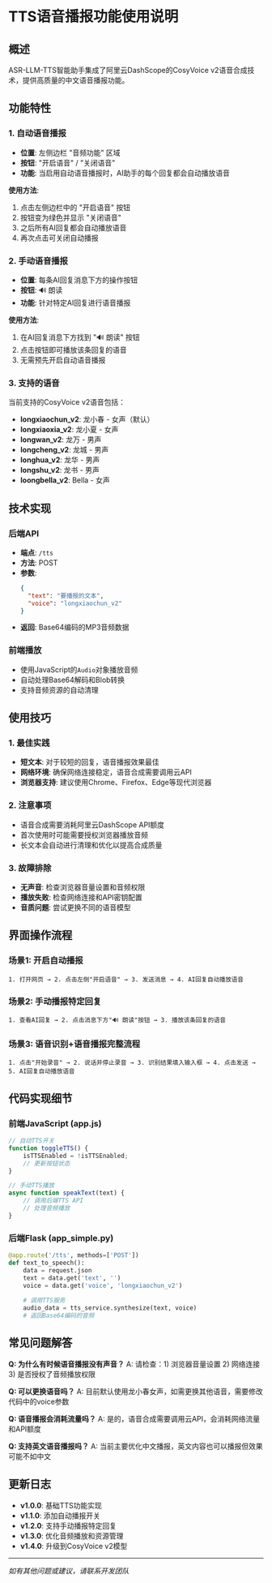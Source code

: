 # TTS语音播报功能使用说明

## 概述
ASR-LLM-TTS智能助手集成了阿里云DashScope的CosyVoice v2语音合成技术，提供高质量的中文语音播报功能。

## 功能特性

### 1. 自动语音播报
- **位置**: 左侧边栏 "音频功能" 区域
- **按钮**: "开启语音" / "关闭语音"
- **功能**: 当启用自动语音播报时，AI助手的每个回复都会自动播放语音

**使用方法**:
1. 点击左侧边栏中的 "开启语音" 按钮
2. 按钮变为绿色并显示 "关闭语音"
3. 之后所有AI回复都会自动播放语音
4. 再次点击可关闭自动播报

### 2. 手动语音播报
- **位置**: 每条AI回复消息下方的操作按钮
- **按钮**: 🔊 朗读
- **功能**: 针对特定AI回复进行语音播报

**使用方法**:
1. 在AI回复消息下方找到 "🔊 朗读" 按钮
2. 点击按钮即可播放该条回复的语音
3. 无需预先开启自动语音播报

### 3. 支持的语音
当前支持的CosyVoice v2语音包括：
- **longxiaochun_v2**: 龙小春 - 女声（默认）
- **longxiaoxia_v2**: 龙小夏 - 女声
- **longwan_v2**: 龙万 - 男声
- **longcheng_v2**: 龙城 - 男声
- **longhua_v2**: 龙华 - 男声
- **longshu_v2**: 龙书 - 男声
- **loongbella_v2**: Bella - 女声

## 技术实现

### 后端API
- **端点**: `/tts`
- **方法**: POST
- **参数**:
  ```json
  {
    "text": "要播报的文本",
    "voice": "longxiaochun_v2"
  }
  ```
- **返回**: Base64编码的MP3音频数据

### 前端播放
- 使用JavaScript的`Audio`对象播放音频
- 自动处理Base64解码和Blob转换
- 支持音频资源的自动清理

## 使用技巧

### 1. 最佳实践
- **短文本**: 对于较短的回复，语音播报效果最佳
- **网络环境**: 确保网络连接稳定，语音合成需要调用云API
- **浏览器支持**: 建议使用Chrome、Firefox、Edge等现代浏览器

### 2. 注意事项
- 语音合成需要消耗阿里云DashScope API额度
- 首次使用时可能需要授权浏览器播放音频
- 长文本会自动进行清理和优化以提高合成质量

### 3. 故障排除
- **无声音**: 检查浏览器音量设置和音频权限
- **播放失败**: 检查网络连接和API密钥配置
- **音质问题**: 尝试更换不同的语音模型

## 界面操作流程

### 场景1: 开启自动播报
```
1. 打开网页 → 2. 点击左侧"开启语音" → 3. 发送消息 → 4. AI回复自动播放语音
```

### 场景2: 手动播报特定回复
```
1. 查看AI回复 → 2. 点击消息下方"🔊 朗读"按钮 → 3. 播放该条回复的语音
```

### 场景3: 语音识别+语音播报完整流程
```
1. 点击"开始录音" → 2. 说话并停止录音 → 3. 识别结果填入输入框 → 4. 点击发送 → 5. AI回复自动播放语音
```

## 代码实现细节

### 前端JavaScript (app.js)
```javascript
// 自动TTS开关
function toggleTTS() {
    isTTSEnabled = !isTTSEnabled;
    // 更新按钮状态
}

// 手动TTS播放
async function speakText(text) {
    // 调用后端TTS API
    // 处理音频播放
}
```

### 后端Flask (app_simple.py)
```python
@app.route('/tts', methods=['POST'])
def text_to_speech():
    data = request.json
    text = data.get('text', '')
    voice = data.get('voice', 'longxiaochun_v2')
    
    # 调用TTS服务
    audio_data = tts_service.synthesize(text, voice)
    # 返回Base64编码的音频
```

## 常见问题解答

**Q: 为什么有时候语音播报没有声音？**
A: 请检查：1) 浏览器音量设置 2) 网络连接 3) 是否授权了音频播放权限

**Q: 可以更换语音吗？**
A: 目前默认使用龙小春女声，如需更换其他语音，需要修改代码中的voice参数

**Q: 语音播报会消耗流量吗？**
A: 是的，语音合成需要调用云API，会消耗网络流量和API额度

**Q: 支持英文语音播报吗？**
A: 当前主要优化中文播报，英文内容也可以播报但效果可能不如中文

## 更新日志
- **v1.0.0**: 基础TTS功能实现
- **v1.1.0**: 添加自动播报开关
- **v1.2.0**: 支持手动播报特定回复
- **v1.3.0**: 优化音频播放和资源管理
- **v1.4.0**: 升级到CosyVoice v2模型

---

*如有其他问题或建议，请联系开发团队*
